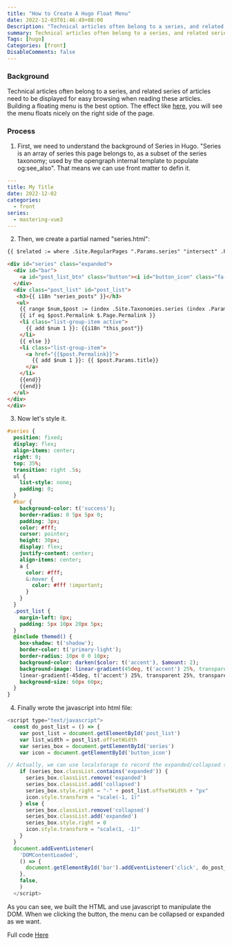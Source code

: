 ```yaml
---
title: "How to Create A Hugo Float Menu"
date: 2022-12-03T01:46:49+08:00
Description: "Technical articles often belong to a series, and related series of articles need to be displayed for easy browsing when reading these articles. Building a floating menu is the best option."
summary: Technical articles often belong to a series, and related series of articles need to be displayed for easy browsing when reading these articles. Building a floating menu is the best option.
Tags: [hugo]
Categories: [front]
DisableComments: false
---
```

### Background
Technical articles often belong to a series, and related series of articles need to be displayed for easy browsing when reading these articles. Building a floating menu is the best option.
The effect like [here](/post/series-part-1/), you will see the menu floats nicely on the right side of the page.
### Process
1. First, we need to understand the background of Series in Hugo. "Series is an array of series this page belongs to, as a subset of the series taxonomy; used by the opengraph internal template to populate og:see_also". That means we can use front matter to defin it.
```yml
---
title: My Title
date: 2022-12-02
categories:
  - front
series:
  - mastering-vue3
---
```
2. Then, we create a partial named "series.html":
```html
{{ $related := where .Site.RegularPages ".Params.series" "intersect" .Params.series }}

<div id="series" class="expanded">
  <div id="bar">
    <a id="post_list_btn" class="button"><i id="button_icon" class="fa-solid fa-chevron-right"></i></a>
  </div>
  <div class="post_list" id="post_list">
   <h3>{{ i18n "series_posts" }}</h3>
   <ul>
    {{ range $num,$post := (index .Site.Taxonomies.series (index .Params.series 0 | urlize)).Pages.ByDate }}
    {{ if eq $post.Permalink $.Page.Permalink }}
    <li class="list-group-item active">
      {{ add $num 1 }}: {{i18n "this_post"}}
    </li>
    {{ else }}
    <li class="list-group-item">
      <a href="{{$post.Permalink}}">
        {{ add $num 1 }}: {{ $post.Params.title}}
      </a>
    </li>
    {{end}}
    {{end}}
  </ul> 
</div>
</div>
```
3. Now let's style it.
```sass
#series {
  position: fixed;
  display: flex;
  align-items: center;
  right: 0;
  top: 35%;
  transition: right .5s;
  ul {
    list-style: none;
    padding: 0;
  }
  #bar {
    background-color: t('success');
    border-radius: 0 5px 5px 0;
    padding: 3px;
    color: #fff;
    cursor: pointer;
    height: 30px;
    display: flex;
    justify-content: center;
    align-items: center;
    a {
      color: #fff;
      &:hover {
        color: #fff !important;
      }
    }
  }
  .post_list {
    margin-left: 8px;
    padding: 5px 10px 20px 5px;
  }
  @include themed() {
    box-shadow: t('shadow');
    border-color: t('primary-light');
    border-radius: 10px 0 0 10px;
    background-color: darken($color: t('accent'), $amount: 2);
    background-image: linear-gradient(45deg, t('accent') 25%, transparent 25%, transparent 75%, t('accent') 75%, t('accent')),
    linear-gradient(-45deg, t('accent') 25%, transparent 25%, transparent 75%, t('accent') 75%, t('accent'));
    background-size: 60px 60px;
  }
}
```
4. Finally wrote the javascript into html file:
```javascript
<script type="text/javascript">
  const do_post_list = () => {
    var post_list = document.getElementById('post_list')
    var list_width = post_list.offsetWidth
    var series_box = document.getElementById('series')
    var icon = document.getElementById('button_icon')

// Actually, we can use localstorage to record the expanded/collapsed state.
    if (series_box.classList.contains('expanded')) {
      series_box.classList.remove('expanded')
      series_box.classList.add('collapsed')
      series_box.style.right = "-" + post_list.offsetWidth + "px"
      icon.style.transform = "scale(-1, 1)"
    } else {
      series_box.classList.remove('collapsed')
      series_box.classList.add('expanded')
      series_box.style.right = 0
      icon.style.transform = "scale(1, -1)"
    }
  }
  document.addEventListener(
    'DOMContentLoaded',
    () => {
      document.getElementById('bar').addEventListener('click', do_post_list, false);
    },
    false,
    )
  </script>
```
As you can see, we built the HTML and use javascript to manipulate the DOM. When we clicking the button, the menu can be collapsed or expanded as we want.

Full code [Here](https://www.github.com/Partoo/blog)
